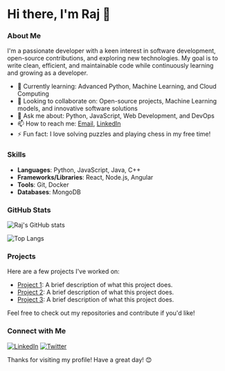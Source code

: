# Hi there, I'm Raj 👋

### About Me

I'm a passionate developer with a keen interest in software development, open-source contributions, and exploring new technologies. My goal is to write clean, efficient, and maintainable code while continuously learning and growing as a developer.

- 🌱 Currently learning: Advanced Python, Machine Learning, and Cloud Computing
- 👯 Looking to collaborate on: Open-source projects, Machine Learning models, and innovative software solutions
- 💬 Ask me about: Python, JavaScript, Web Development, and DevOps
- 📫 How to reach me: [Email](mailto:rajkadam16@example.com), [LinkedIn](https://www.linkedin.com/in/rajkadam16/)
- ⚡ Fun fact: I love solving puzzles and playing chess in my free time!

### Skills

- **Languages**: Python, JavaScript, Java, C++
- **Frameworks/Libraries**: React, Node.js, Angular
- **Tools**: Git, Docker
- **Databases**:  MongoDB

### GitHub Stats

![Raj's GitHub stats](https://github-readme-stats.vercel.app/api?username=rajkadam16&show_icons=true&theme=dark)

![Top Langs](https://github-readme-stats.vercel.app/api/top-langs/?username=rajkadam16&layout=compact&theme=dark)

### Projects

Here are a few projects I've worked on:

- [Project 1](https://github.com/rajkadam16/project1): A brief description of what this project does.
- [Project 2](https://github.com/rajkadam16/project2): A brief description of what this project does.
- [Project 3](https://github.com/rajkadam16/project3): A brief description of what this project does.

Feel free to check out my repositories and contribute if you'd like!

### Connect with Me

[![LinkedIn](https://img.shields.io/badge/LinkedIn-blue?style=flat-square&logo=linkedin)](https://www.linkedin.com/in/rajkadam16/)
[![Twitter](https://img.shields.io/badge/Twitter-blue?style=flat-square&logo=twitter)](https://twitter.com/rajkadam16)

Thanks for visiting my profile! Have a great day! 😊
